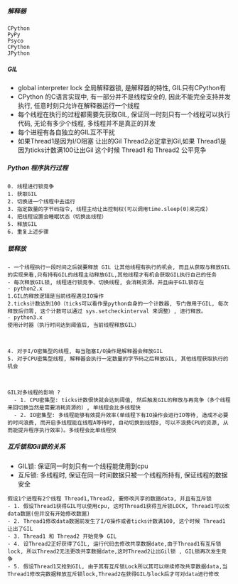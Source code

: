 ##### 解释器

```
CPython
PyPy
Psyco
CPython
JPython
```

##### GIL

- global interpreter lock 全局解释器锁, 是解释器的特性, GIL只有CPython有
- CPython 的C语言实现中, 有一部分并不是线程安全的, 因此不能完全支持并发执行, 任意时刻只允许在解释器运行一个线程
- 每个线程在执行的过程都需要先获取GIL, 保证同一时刻只有一个线程可以执行代码, 无论有多少个线程, 多线程并不是真正的并发
- 每个进程有各自独立的GIL互不干扰
- 如果Thread1是因为I/O阻塞 让出的Gil Thread2必定拿到Gil,如果 Thread1是因为ticks计数满100让出Gil 这个时候 Thread1 和 Thread2 公平竞争

##### Python 程序执行过程

```
0. 线程进行锁竞争
1. 获取GIL
2. 切换进一个线程中去运行
3. 指定数量的字节码指令, 线程主动让出控制权(可以调用time.sleep(0)来完成)
4. 把线程设置会睡眠状态（切换出线程）
5. 释放GIL
6. 重复上述步骤 
```

##### 锁释放

```
- 一个线程执行一段时间之后就要释放 GIL 让其他线程有执行的机会, 而且从获取与释放GIL的实现来看,只有持有GIL的线程主动释放GIL,其他线程才有机会获取GIL执行自己的任务
- 每次释放GIL锁, 线程进行锁竞争、切换线程, 会消耗资源。并且由于GIL锁存在
- python2.x
1.GIL的释放逻辑是当前线程遇见IO操作
2.ticks计数达到100（ticks可以看作是python自身的一个计数器, 专门做用于GIL, 每次释放后归零, 这个计数可以通过 sys.setcheckinterval 来调整）, 进行释放。
- python3.x
使用计时器（执行时间达到阈值后, 当前线程释放GIL）



4. 对于I/O密集型的线程, 每当阻塞I/O操作是解释器会释放GIL
5. 对于CPU密集型线程, 解释器会执行一定数量的字节码之后释放GIL, 其他线程获取执行的机会



GIL对多线程的影响 ?
  - 1. CPU密集型: ticks计数很快就会达到阈值, 然后触发GIL的释放与再竞争（多个线程来回切换当然是需要消耗资源的）, 单线程会比多线程快
  - 2. IO密集型: 多线程能够有效提升效率(单线程下有IO操作会进行IO等待, 造成不必要的时间浪费, 而开启多线程能在线程A等待时, 自动切换到线程B, 可以不浪费CPU的资源, 从而能提升程序执行效率)。多线程会比单线程快

```

##### 互斥锁和Gil锁的关系

- GIL锁: 保证同一时刻只有一个线程能使用到cpu
- 互斥锁: 多线程时, 保证在同一时间数据只被一个线程所持有, 保证线程的数据安全

```
假设1个进程有2个线程 Thread1,Thread2, 要修改共享的数据data, 并且有互斥锁
- 1. 假设Thread1获得GIL可以使用cpu, 这时Thread1获得互斥锁LOCK, Thread1可以改data数据(但并没有开始修改数据)
- 2. Thread1修改data数据前发生了I/O操作或者ticks计数满100, 这个时候 Thread1 让出了GIL
- 3. Thread1 和 Thread2 开始竞争 GIL
- 4. 设Thread2正好获得了GIL, 运行代码去修改共享数据date,由于Thread1有互斥锁lock, 所以Thread2无法更改共享数据date,这时Thread2让出Gil锁 , GIL锁再次发生竞争 
- 5. 假设Thread1又抢到GIL, 由于其有互斥锁Lock所以其可以继续修改共享数据data,当Thread1修改完数据释放互斥锁lock,Thread2在获得GIL与lock后才可对data进行修改
```

